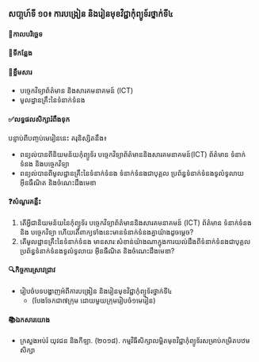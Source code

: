 ### សបា្តហ៍ទី ១០៖ ការបង្រៀន និងរៀនមុខវិជ្ជាកុំព្យូទ័រថ្នាក់ទី៤
#### 📅កាលបរិច្ឆេទ	
#### 🏢ទីកន្លែង
#### 📖ខ្លឹមសារ
*	បច្ចេកវិទ្យាព័ត៌មាន និងសារគមនាគមន៍ (ICT)
*	មូលដ្ឋានគ្រឹះនៃទំនាក់ទំនង

#### ✅លទ្ធផលសិក្សារំពឹងទុក	
បន្ទាប់ពីបញ្ចប់មេរៀននេះ គរុនិស្សិតនឹង៖
*	ពន្យល់បានពីនិយមន័យកុំព្យូទ័រ បច្ចេកវិទ្យាព័ត៌មាននិងសារគមនាគមន៍(ICT) ព័ត៌មាន ទំនាក់ទំនង និងបច្ចេកវិទ្យា 
*	ពន្យល់បានពីមូលដ្ឋានគ្រឹះនៃទំនាក់ទំនង ទំនាក់ទំនងជាបុគ្គល ប្រព័ន្ធទំនាក់ទំនងទូលំទូលាយ អ៊ីនធឺណិត និងចំណេះដឹងមេឌា
#### ❓សំណួរគន្លឹះ
1.	តើអ្វីជានិយមន័យនៃកុំព្យូទ័រ បច្ចេកវិទ្យាព័ត៌មាននិងសារគមនាគមន៍ (ICT) ព័ត៌មាន ទំនាក់ទំនង និង បច្ចេកវិទ្យា ហើយតើពាក្យទាំងនេះមានទំនាក់ទំនងគ្នាយ៉ាងដូចម្ដេច?
1.	តើមូលដ្ឋានគ្រឹះនៃទំនាក់ទំនង មានសារៈសំខាន់យ៉ាងណាក្នុងការយល់ដឹងពីទំនាក់ទំនងជាបុគ្គល ប្រព័ន្ធទំនាក់ទំនងទូលំទូលាយ អ៊ីនធឺណិត និងចំណេះដឹងមេឌា?
#### 🔍កិច្ចការស្រាវជ្រាវ
*	រៀបចំបទបង្ហាញអំពីការបង្រៀន និងរៀនមុខវិជ្ជាកុំព្យូទ័រថ្នាក់ទី៤
	*	(បែងចែកជា៧ក្រុម ដោយមួយក្រុមរៀបចំ១មេរៀន)

#### 📚ឯកសារយោង
*	ក្រសួងអប់រំ យុវជន និងកីឡា. (២០១៨). កម្មវិធីសិក្សាលម្អិតមុខវិជ្ជាកុំព្យូទ័រសម្រាប់កម្រិតបឋមសិក្សា